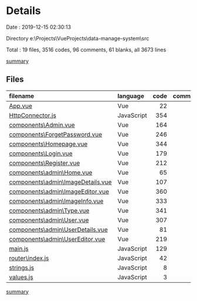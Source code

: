 # Details

Date : 2019-12-15 02:30:13

Directory e:\Projects\VueProjects\data-manage-system\src

Total : 19 files,  3516 codes, 96 comments, 61 blanks, all 3673 lines

[summary](results.md)

## Files
| filename | language | code | comment | blank | total |
| :--- | :--- | ---: | ---: | ---: | ---: |
| [App.vue](file:///e%3A/Projects/VueProjects/data-manage-system/src/App.vue) | Vue | 22 | 0 | 3 | 25 |
| [HttpConnector.js](file:///e%3A/Projects/VueProjects/data-manage-system/src/HttpConnector.js) | JavaScript | 354 | 88 | 6 | 448 |
| [components\Admin.vue](file:///e%3A/Projects/VueProjects/data-manage-system/src/components/Admin.vue) | Vue | 164 | 0 | 2 | 166 |
| [components\ForgetPassword.vue](file:///e%3A/Projects/VueProjects/data-manage-system/src/components/ForgetPassword.vue) | Vue | 246 | 1 | 3 | 250 |
| [components\Homepage.vue](file:///e%3A/Projects/VueProjects/data-manage-system/src/components/Homepage.vue) | Vue | 344 | 0 | 2 | 346 |
| [components\Login.vue](file:///e%3A/Projects/VueProjects/data-manage-system/src/components/Login.vue) | Vue | 179 | 1 | 3 | 183 |
| [components\Register.vue](file:///e%3A/Projects/VueProjects/data-manage-system/src/components/Register.vue) | Vue | 212 | 1 | 3 | 216 |
| [components\admin\Home.vue](file:///e%3A/Projects/VueProjects/data-manage-system/src/components/admin/Home.vue) | Vue | 65 | 0 | 5 | 70 |
| [components\admin\ImageDetails.vue](file:///e%3A/Projects/VueProjects/data-manage-system/src/components/admin/ImageDetails.vue) | Vue | 107 | 0 | 3 | 110 |
| [components\admin\ImageEditor.vue](file:///e%3A/Projects/VueProjects/data-manage-system/src/components/admin/ImageEditor.vue) | Vue | 360 | 0 | 3 | 363 |
| [components\admin\ImageInfo.vue](file:///e%3A/Projects/VueProjects/data-manage-system/src/components/admin/ImageInfo.vue) | Vue | 333 | 0 | 4 | 337 |
| [components\admin\Type.vue](file:///e%3A/Projects/VueProjects/data-manage-system/src/components/admin/Type.vue) | Vue | 341 | 0 | 4 | 345 |
| [components\admin\User.vue](file:///e%3A/Projects/VueProjects/data-manage-system/src/components/admin/User.vue) | Vue | 307 | 0 | 3 | 310 |
| [components\admin\UserDetails.vue](file:///e%3A/Projects/VueProjects/data-manage-system/src/components/admin/UserDetails.vue) | Vue | 81 | 0 | 3 | 84 |
| [components\admin\UserEditor.vue](file:///e%3A/Projects/VueProjects/data-manage-system/src/components/admin/UserEditor.vue) | Vue | 219 | 0 | 3 | 222 |
| [main.js](file:///e%3A/Projects/VueProjects/data-manage-system/src/main.js) | JavaScript | 129 | 5 | 6 | 140 |
| [router\index.js](file:///e%3A/Projects/VueProjects/data-manage-system/src/router/index.js) | JavaScript | 42 | 0 | 3 | 45 |
| [strings.js](file:///e%3A/Projects/VueProjects/data-manage-system/src/strings.js) | JavaScript | 8 | 0 | 1 | 9 |
| [values.js](file:///e%3A/Projects/VueProjects/data-manage-system/src/values.js) | JavaScript | 3 | 0 | 1 | 4 |

[summary](results.md)